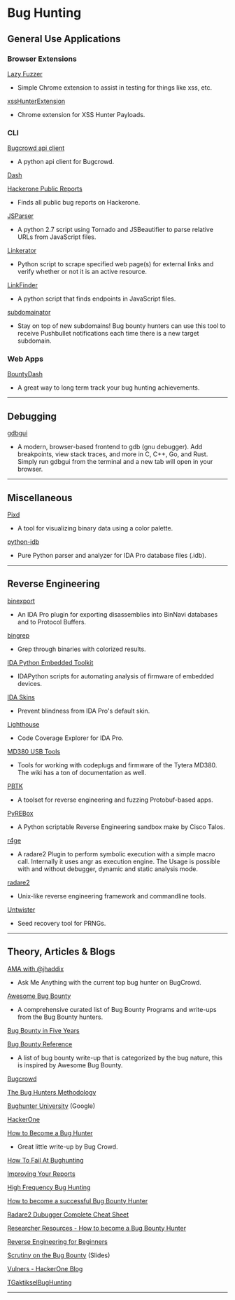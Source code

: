 # Bug Hunting

## General Use Applications

### Browser Extensions

[Lazy Fuzzer](https://github.com/JacobReynolds/LazyFuzzer)

- Simple Chrome extension to assist in testing for things like xss, etc.

[xssHunterExtension](https://github.com/JacobReynolds/xssHunterExtension)

- Chrome extension for XSS Hunter Payloads.

### CLI

[Bugcrowd api client](https://github.com/asecurityteam/bug_crowd_client)

- A python api client for Bugcrowd.

[Dash](https://github.com/infosec-au/bugbountydash)

[Hackerone Public Reports](https://github.com/upgoingstar/hackerone_public_reports)

- Finds all public bug reports on Hackerone.

[JSParser](https://github.com/nahamsec/JSParser)

- A python 2.7 script using Tornado and JSBeautifier to parse relative URLs from JavaScript files.

[Linkerator](https://github.com/ginjabenjamin/Linkerator)

- Python script to scrape specified web page(s) for external links and verify whether or not it is an active resource.

[LinkFinder](https://github.com/GerbenJavado/LinkFinder)

- A python script that finds endpoints in JavaScript files.

[subdomainator](https://github.com/skorov/subdomainator)

- Stay on top of new subdomains! Bug bounty hunters can use this tool to receive Pushbullet notifications each time there is a new target subdomain.

### Web Apps

[BountyDash](https://labs.detectify.com/2017/06/15/bountydash-a-local-bug-bounty-statistics-dashboard/)

- A great way to long term track your bug hunting achievements.

---

## Debugging

[gdbgui](https://github.com/cs01/gdbgui)

- A modern, browser-based frontend to gdb (gnu debugger). Add breakpoints, view stack traces, and more in C, C++, Go, and Rust. Simply run gdbgui from the terminal and a new tab will open in your browser.

---

## Miscellaneous

[Pixd](https://github.com/FireyFly/pixd)

- A tool for visualizing binary data using a color palette.

[python-idb](https://github.com/williballenthin/python-idb)

- Pure Python parser and analyzer for IDA Pro database files (.idb).

---

## Reverse Engineering

[binexport](https://github.com/google/binexport)

- An IDA Pro plugin for exporting disassemblies into BinNavi databases and to Protocol Buffers.

[bingrep](https://github.com/m4b/bingrep)

- Grep through binaries with colorized results.

[IDA Python Embedded Toolkit](https://github.com/maddiestone/IDAPythonEmbeddedToolkit)

- IDAPython scripts for automating analysis of firmware of embedded devices.

[IDA Skins](https://github.com/zyantific/IDASkins)

- Prevent blindness from IDA Pro's default skin.

[Lighthouse](https://github.com/gaasedelen/lighthouse)

- Code Coverage Explorer for IDA Pro.

[MD380 USB Tools](https://github.com/travisgoodspeed/md380tools)

- Tools for working with codeplugs and firmware of the Tytera MD380. The wiki has a ton of documentation as well.

[PBTK](https://github.com/marin-m/pbtk)

- A toolset for reverse engineering and fuzzing Protobuf-based apps.

[PyREBox](https://github.com/Cisco-Talos/pyrebox)

- A Python scriptable Reverse Engineering sandbox make by Cisco Talos.

[r4ge](https://github.com/gast04/r4ge)

- A radare2 Plugin to perform symbolic execution with a simple macro call. Internally it uses angr as execution engine. The Usage is possible with and without debugger, dynamic and static analysis mode.

[radare2](https://github.com/radare/radare2)

- Unix-like reverse engineering framework and commandline tools.

[Untwister](https://github.com/hyprwired/untwister)

- Seed recovery tool for PRNGs.

---

## Theory, Articles & Blogs

[AMA with @jhaddix](https://bugbountyforum.com/blog/ama/jhaddix/)

- Ask Me Anything with the current top bug hunter on BugCrowd.

[Awesome Bug Bounty](https://github.com/djadmin/awesome-bug-bounty)

- A comprehensive curated list of Bug Bounty Programs and write-ups from the Bug Bounty hunters.

[Bug Bounty in Five Years](https://medium.com/@collingreene/bug-bounty-5-years-in-c95cda604365#.h49rh8p7t)

[Bug Bounty Reference](https://github.com/ngalongc/bug-bounty-reference)

- A list of bug bounty write-up that is categorized by the bug nature, this is inspired by Awesome Bug Bounty.

[Bugcrowd](https://bugcrowd.com/)

[The Bug Hunters Methodology](https://github.com/jhaddix/tbhm)

[Bughunter University](https://sites.google.com/site/bughunteruniversity/) (Google)

[HackerOne](https://hackerone.com/)

[How to Become a Bug Hunter](https://forum.bugcrowd.com/t/researcher-resources-how-to-become-a-bug-bounty-hunter/1102?utm_content=54464164&utm_medium=social&utm_source=twitter)

- Great little write-up by Bug Crowd.

[How To Fail At Bughunting](http://blog.bountyhuntersguild.com/assets/BugBountyFails-LevelUp.pdf)

[Improving Your Reports](https://sites.google.com/site/bughunteruniversity/improve)

[High Frequency Bug Hunting](https://shubs.io/high-frequency-security-bug-hunting-120-days-120-bugs/#methodology)

[How to become a successful Bug Bounty Hunter](https://www.quora.com/How-do-I-become-a-successful-Bug-bounty-hunter)

[Radare2 Dubugger Complete Cheat Sheet](https://quizlet.com/182492323/radare2-debugger-complete-cheat-sheet-flash-cards/)

[Researcher Resources - How to become a Bug Bounty Hunter](https://forum.bugcrowd.com/t/researcher-resources-how-to-become-a-bug-bounty-hunter/)

[Reverse Engineering for Beginners](https://github.com/dennis714/RE-for-beginners)

[Scrutiny on the Bug Bounty](https://docs.google.com/presentation/d/1PCnjzCeklOeGMoWiE2IUzlRGOBxNp8K5hLQuvBNzrFY/edit#slide=id.g858d6a346_0_51) (Slides)

[Vulners - HackerOne Blog](https://blog.vulners.com/feed/)

[TGaktikselBugHunting](https://github.com/meliht/TaktikselBugHunting)

---
